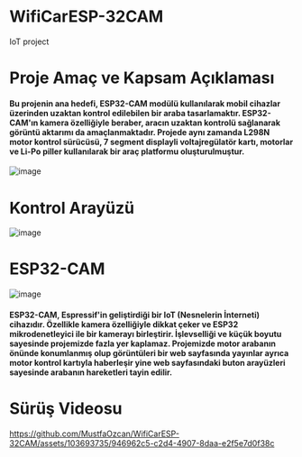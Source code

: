 # WifiCarESP-32CAM
IoT project
<h1>Proje Amaç ve Kapsam Açıklaması </h1>

<h4>Bu projenin ana hedefi, ESP32-CAM modülü kullanılarak mobil cihazlar üzerinden uzaktan kontrol edilebilen bir araba tasarlamaktır. ESP32-CAM'ın kamera özelliğiyle beraber, aracın uzaktan kontrolü sağlanarak görüntü aktarımı da amaçlanmaktadır. Projede aynı zamanda L298N motor kontrol sürücüsü, 7 segment displayli voltajregülatör kartı, motorlar ve Li-Po piller kullanılarak bir araç platformu oluşturulmuştur. </h4>

![image](https://github.com/MustfaOzcan/WifiCarESP-32CAM/assets/103693735/6b8a13bf-b3bd-4fa0-b11d-70705c27c43a)

<h1> Kontrol Arayüzü </h1>

![image](https://github.com/MustfaOzcan/WifiCarESP-32CAM/assets/103693735/ebbbfe2d-611e-4d56-94f3-96da2241e674)

<h1> ESP32-CAM </h1>

![image](https://github.com/MustfaOzcan/WifiCarESP-32CAM/assets/103693735/cc0632d8-d1a1-40a2-9fe2-88cbc64b3105)

<h4>
  ESP32-CAM, Espressif'in geliştirdiği bir IoT (Nesnelerin İnterneti) cihazıdır. Özellikle kamera özelliğiyle dikkat çeker ve ESP32 mikrodenetleyici ile bir kamerayı birleştirir. İşlevselliği ve küçük boyutu sayesinde projemizde fazla yer kaplamaz. Projemizde motor arabanın önünde konumlanmış olup görüntüleri bir web sayfasında yayınlar ayrıca motor kontrol kartıyla haberleşir yine web sayfasındaki buton arayüzleri sayesinde arabanın hareketleri tayin edilir. </h4>

  <h1> Sürüş Videosu </h1>

  


https://github.com/MustfaOzcan/WifiCarESP-32CAM/assets/103693735/946962c5-c2d4-4907-8daa-e2f5e7d0f38c


